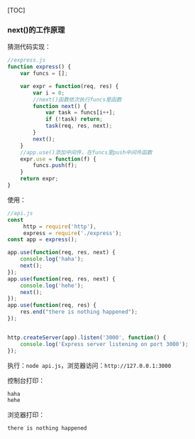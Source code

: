 [TOC]

### next()的工作原理

猜测代码实现：

```javascript
//express.js
function express() {
    var funcs = [];

    var expr = function(req, res) {
        var i = 0;
		//next()函数依次执行funcs里函数
        function next() {
            var task = funcs[i++];
            if (!task) return;
            task(req, res, next);
        }
        next();
    }
    //app.use()添加中间件，在funcs里push中间件函数
    expr.use = function(f) {
        funcs.push(f);
    }
    return expr;
}
```

使用：

```javascript
//api.js
const 
	 http = require('http'),
     express = require('./express');
const app = express();

app.use(function(req, res, next) {
    console.log('haha');
    next();
});
app.use(function(req, res, next) {
    console.log('hehe');
    next();
});
app.use(function(req, res) {
    res.end("there is nothing happened");
});


http.createServer(app).listen('3000', function() {
    console.log('Express server listening on port 3000');
});
```

执行：`node api.js`，浏览器访问：`http://127.0.0.1:3000`

控制台打印：

```javascript
haha
hehe
```

浏览器打印：

```javascript
there is nothing happened
```

